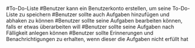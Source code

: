 #To-Do-Liste
#Benutzer kann ein Benutzerkonto erstellen, um seine To-Do-Liste zu speichern
#Benutzer sollte auch Aufgaben hinzufügen und abhaken zu können
#Benutzer sollte seine Aufgaben bearbeiten können, falls er etwas überarbeiten will
#Benutzer sollte seine Aufgaben nach Fälligkeit anlegen können
#Benutzer sollte Erinnerungen und Benachrichtigungen zu erhalten, wenn dieser die Aufgaben nicht erfüllt hat